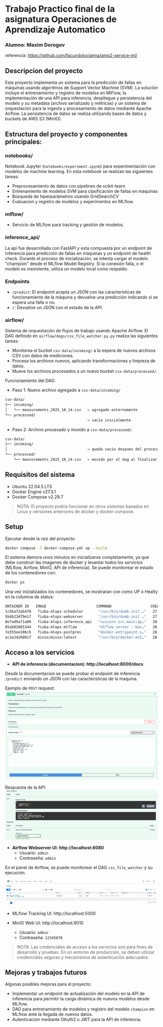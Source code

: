 # Trabajo Practico final de la asignatura Operaciones de Aprendizaje Automatico

### Alumno: Maxim Dorogov

referencia: https://github.com/facundolucianna/amq2-service-ml/


## Descripcion del proyecto

Este proyecto implementa un sistema para la predicción de fallas en máquinas usando algoritmos de Support Vector Machine (SVM). La solución incluye el entrenamiento y registro de modelos en MlFlow, la implementación de una API para inferencia, despliegue y persistencia del modelo y su metadata (archivo serializado y métricas) y un sistema de orquestación para la ingesta y procesamiento de datos mediante Apache Airflow. La persistencia de datos se realiza utilizando bases de datos y buckets de AWS S3 (MinIO).

## Estructura del proyecto y componentes principales:

### **notebooks/**

Notebook Jupyter (`notebooks/experiment.ipynb`) para experimentación con modelos de machine learning. En esta notebook se realizan las siguientes tareas:

- Preprocesamiento de datos con pipelines de scikit-learn
- Entrenamiento de modelos SVM para clasificación de fallas en máquinas
- Búsqueda de hiperparámetros usando GridSearchCV
- Evaluacion y registro de modelos y experimentos en MLflow.

### **mlflow/**

- Servicio de MLflow para tracking y gestión de modelos.

### **inference_api/**

La api fue desarrollada con FastAPI y esta compuesta por un endpoint de inferencia para predicción de fallas en máquinas y un endpoint de health check. Durante el proceso de inicialización, se intenta cargar el modelo "champion" desde el MLflow Model Registry. Si la conexión falla, o el modelo es inexistente, utiliza un modelo local como respaldo.

### Endpoints

- `/predict`: El endpoint acepta un JSON con las características de funcionamiento de la máquina y devuelve una predicción indicando si se espera una falla o no.
- `/`: Devuelve un JSON con el estado de la API.

### **airflow/**

Sistema de orquestación de flujos de trabajo usando Apache Airflow. El DAG definido en `airflow/dags/csv_file_watcher.py.py` realiza las siguientes tareas:

- Monitorea el bucket `csv-data/incoming/` a la espera de nuevos archivos CSV con datos de mediciones.
- Procesa los archivos nuevos, aplicando transformaciones y limpieza de datos.
- Mueve los archivos procesados a un nuevo bucket `csv-data/processed/`.

Funcionamiento del DAG:

- Paso 1: Nuevo archivo agregado a `csv-data/incoming/`
```sh
csv-data/
├── incoming/
│   └── measurements_2025_10_14.csv   ← agregado externamente
└── processed/
                                      ← vacio inicialmente
```
- Paso 2: Archivo procesado y movido a `csv-data/processed/`
```sh
csv-data/
├── incoming/
│                                     ← queda vacio despues del procesamiento
└── processed/
    └── measurements_2025_10_14.csv   ← movido por el dag al finalizar el procesamiento
```

## Requisitos del sistema
- Ubuntu 22.04.5 LTS
- Docker Engine v27.3.1
- Docker Compose v2.29.7
>NOTA: El proyecto podria funcionar en otros sistemas basados en Linux y versiones anteriores de docker y docker compose.

## Setup

Ejecutar desde la raiz del proyecto:

```sh
docker compose -f docker-compose.yml up --build
```

El sistema demora unos minutos en inicializarse completamente, ya que debe construir las imagenes de docker y levantar todos los servicios (MLflow, Airflow, MinIO, API de inferencia). Se puede monitorear el estado de los contenedores con:

```sh
docker ps
```
Una vez inizializados los contenedores, se mostraran con como UP o Healty en la columna de  status:

```sh
ONTAINER ID   IMAGE                       COMMAND                  CREATED        STATUS                   PORTS                                                                                      NAMES
1c5ba72eb478   fiuba-mlops-scheduler       "/usr/bin/dumb-init …"   27 hours ago   Up 3 minutes (healthy)   8080/tcp                                                                                   fiuba-mlops-scheduler-1
5bdb23d79e1f   fiuba-mlops-webserver       "/usr/bin/dumb-init …"   27 hours ago   Up 3 minutes (healthy)   0.0.0.0:8080->8080/tcp, :::8080->8080/tcp                                                  fiuba-mlops-webserver-1
0e7ad9a71a00   fiuba-mlops-inference_api   "uvicorn src.main:ap…"   28 hours ago   Up 2 minutes             0.0.0.0:8000->8000/tcp, :::8000->8000/tcp                                                  fiuba-mlops-inference_api-1
05ab82065344   fiuba-mlops-mlflow          "mlflow server --bac…"   28 hours ago   Up 3 minutes (healthy)   0.0.0.0:5000->5000/tcp, :::5000->5000/tcp                                                  mlflow
7e355ee106cb   fiuba-mlops-postgres        "docker-entrypoint.s…"   28 hours ago   Up 4 minutes (healthy)   0.0.0.0:5432->5432/tcp, :::5432->5432/tcp                                                  postgres
ac2e2426001f   minio/minio:latest          "/usr/bin/docker-ent…"   28 hours ago   Up 4 minutes (healthy)   0.0.0.0:9010->9000/tcp, [::]:9010->9000/tcp, 0.0.0.0:9011->9001/tcp, [::]:9011->9001/tcp   minio
```

## Acceso a los servicios

- **API de inferencia (documentacion): http://localhost:8000/docs**

Desde la documentacion se puede probar el endpoint de inferencia `/predict` enviando un JSON con las caracteristicas de la maquina. 

Ejemplo de `POST` request:
![](images/request.png)

Respuesta de la API:
![](images/response.png)


- **Airflow Webserver UI: http://localhost:8080**
  - Usuario: `admin`
  - Contraseña: `admin`

En el panel de Airflow, se puede monitorear el DAG `csv_file_watcher` y su ejecución.

![Airflow DAG](images/dags.png)

- MLflow Tracking UI: http://localhost:5000

- MinIO Web UI: http://localhost:9010 
    - Usuario: `admin`
    - Contraseña: `12345678`

>NOTA: Las credenciales de acceso a los servicios son para fines de desarrollo y pruebas. En un entorno de producción, se deben utilizar credenciales seguras y mecanismos de autenticación adecuados.

## Mejoras y trabajos futuros

Algunas posibles mejoras para el proyecto:
- Implementar un endpoint de actualización del modelo en la API de inferencia para permitir la carga dinámica de nuevos modelos desde MLflow.
- DAG para entrenamiento de modelos y registro del modelo `champion` en MLflow ante la llegada de nuevos datos.
- Autenticacion mediante OAuth2 o JWT para la API de inferencia.